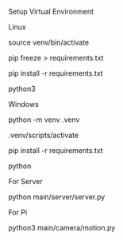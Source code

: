Setup Virtual Environment

Linux

source venv/bin/activate

pip freeze > requirements.txt

pip install -r requirements.txt

python3

Windows

python -m venv .venv

.venv/scripts/activate

pip install -r requirements.txt

python

For Server 

python main/server/server.py

For Pi

python3 main/camera/motion.py

